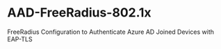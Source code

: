 # AAD-FreeRadius-802.1x
FreeRadius Configuration to Authenticate Azure AD Joined Devices with EAP-TLS
